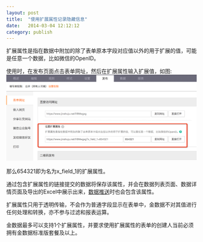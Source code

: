 ```yaml
---
layout: post
title:  "使用扩展属性记录隐藏信息"
date:   2014-03-04 12:12:12
category: publish
---
```


扩展属性是指在数据中附加的除了表单原本字段对应值以外的用于扩展的值，可能是任意一个数据，比如微信的OpenID。

使用时，在发布页面点击表单网址，然后在扩展属性输入扩展值，如图:
![](/images/extended-attr.png)

  那么654321即为名为x_field_1的扩展属性。

通过包含扩展属性的链接提交的数据将保存该属性，并会在数据列表页面、数据详情页面及导出的Excel中展示出来，[数据推送](http-push.html)时也会包含该属性。

扩展属性只用于透明传输，不会作为普通字段显示在表单中，金数据不对其值进行任何处理和转换，亦不参与过滤和报表运算。

金数据最多可以支持1个扩展属性，并要求使用扩展属性的表单的创建人当前必须拥有金数据标准版套餐及以上。
